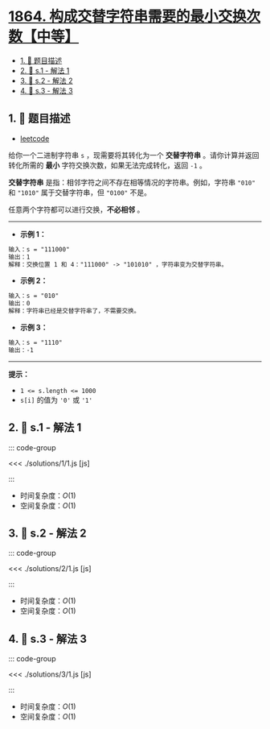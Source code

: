 # [1864. 构成交替字符串需要的最小交换次数【中等】](https://github.com/tnotesjs/TNotes.leetcode/tree/main/notes/1864.%20%E6%9E%84%E6%88%90%E4%BA%A4%E6%9B%BF%E5%AD%97%E7%AC%A6%E4%B8%B2%E9%9C%80%E8%A6%81%E7%9A%84%E6%9C%80%E5%B0%8F%E4%BA%A4%E6%8D%A2%E6%AC%A1%E6%95%B0%E3%80%90%E4%B8%AD%E7%AD%89%E3%80%91)

<!-- region:toc -->

- [1. 📝 题目描述](#1--题目描述)
- [2. 🎯 s.1 - 解法 1](#2--s1---解法-1)
- [3. 🎯 s.2 - 解法 2](#3--s2---解法-2)
- [4. 🎯 s.3 - 解法 3](#4--s3---解法-3)

<!-- endregion:toc -->

## 1. 📝 题目描述

- [leetcode](https://leetcode.cn/problems/minimum-number-of-swaps-to-make-the-binary-string-alternating/)

给你一个二进制字符串 `s` ，现需要将其转化为一个 **交替字符串** 。请你计算并返回转化所需的 **最小** 字符交换次数，如果无法完成转化，返回 `-1` 。

**交替字符串** 是指：相邻字符之间不存在相等情况的字符串。例如，字符串 `"010"` 和 `"1010"` 属于交替字符串，但 `"0100"` 不是。

任意两个字符都可以进行交换，**不必相邻** 。

---

- **示例 1：**

```txt
输入：s = "111000"
输出：1
解释：交换位置 1 和 4："111000" -> "101010" ，字符串变为交替字符串。
```

- **示例 2：**

```txt
输入：s = "010"
输出：0
解释：字符串已经是交替字符串了，不需要交换。
```

- **示例 3：**

```txt
输入：s = "1110"
输出：-1
```

---

**提示：**

- `1 <= s.length <= 1000`
- `s[i]` 的值为 `'0'` 或 `'1'`

## 2. 🎯 s.1 - 解法 1

::: code-group

<<< ./solutions/1/1.js [js]

:::

- 时间复杂度：$O(1)$
- 空间复杂度：$O(1)$

## 3. 🎯 s.2 - 解法 2

::: code-group

<<< ./solutions/2/1.js [js]

:::

- 时间复杂度：$O(1)$
- 空间复杂度：$O(1)$

## 4. 🎯 s.3 - 解法 3

::: code-group

<<< ./solutions/3/1.js [js]

:::

- 时间复杂度：$O(1)$
- 空间复杂度：$O(1)$
